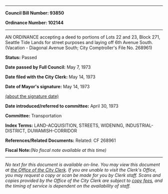 

********

**Council Bill Number: 93850**
   
**Ordinance Number: 102144**
********

 AN ORDINANCE accepting a deed to portions of Lots 22 and 23, Block 271, Seattle Tide Lands for street purposes and laying off 6th Avenue South. (Vacation - Diagonal Avenue South; City Comptroller's File No. 268961)

**Status:** Passed
   
**Date passed by Full Council:** May 7, 1973
   
**Date filed with the City Clerk:** May 14, 1973
   
**Date of Mayor's signature:** May 14, 1973
   
[(about the signature date)](/~public/approvaldate.htm)
   
   
   
**Date introduced/referred to committee:** April 30, 1973
   
**Committee:** Transportation
   
   
**Index Terms:** LAND-ACQUISITION, STREETS, WIDENING, INDUSTRIAL-DISTRICT, DUWAMISH-CORRIDOR

**References/Related Documents:** Related: CF 268961

**Fiscal Note:**_(No fiscal note available at this time)_
********

_No text for this document is available on-line. You may view this document at [the Office of the City Clerk](http://www.seattle.gov/leg/clerk/contactUs.htm). If you are unable to visit the Clerk's Office, you may request a copy or scan be made for you by Clerk staff. Scans and copies provided by the Office of the City Clerk are subject to [copy fees](http://clerk.seattle.gov/~public/clerkfees.htm), and the timing of service is dependent on the availability of staff._

